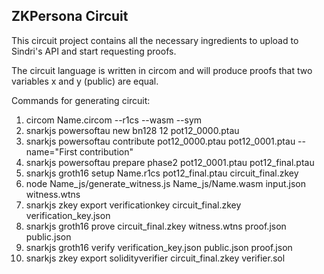 ## ZKPersona Circuit

This circuit project contains all the necessary ingredients to upload to Sindri's API and start requesting proofs.

The circuit language is written in circom and will produce proofs that two variables x and y (public) are equal.


Commands for generating circuit:
1. circom Name.circom --r1cs --wasm --sym
2. snarkjs powersoftau new bn128 12 pot12_0000.ptau
3. snarkjs powersoftau contribute pot12_0000.ptau pot12_0001.ptau --name="First contribution"
4. snarkjs powersoftau prepare phase2 pot12_0001.ptau pot12_final.ptau
5. snarkjs groth16 setup Name.r1cs pot12_final.ptau circuit_final.zkey
6. node Name_js/generate_witness.js Name_js/Name.wasm input.json witness.wtns
7. snarkjs zkey export verificationkey circuit_final.zkey verification_key.json
8. snarkjs groth16 prove circuit_final.zkey witness.wtns proof.json public.json
9. snarkjs groth16 verify verification_key.json public.json proof.json
10. snarkjs zkey export solidityverifier circuit_final.zkey verifier.sol
